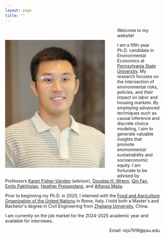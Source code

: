 ```yaml
---
layout: page
title: ""
---
```


<img src="Profile.JPG" alt="Profile Picture" style="float: left; margin: 40px 40px 20px 0; width: 325px; height: auto;"/>

Welcome to my website!

I am a fifth-year Ph.D. candidate in Environmental Economics at [Pennsylvania State University](https://www.psu.edu/). 
My research focuses on the intersection of environmental risks, policies, and their impact on labor and housing markets. By employing advanced techniques such as causal inference and discrete choice modeling, I aim to generate valuable insights that promote environmental sustainability and socioeconomic equity. I am fortunate to be advised by Professors [Karen Fisher-Vanden](https://aese.psu.edu/directory/kaf26) (advisor), [Douglas H. Wrenn](https://aese.psu.edu/directory/dhw121), [Qin Fan](https://craig.fresnostate.edu/about/directory/econ/fan-qin.html), [Emily Pakhtigian](https://publicpolicy.psu.edu/faculty-and-research/people/emily-pakhtigian/), [Heather Preisendanz](https://abe.psu.edu/directory/heg12), and [Alfonso Mejia](https://www.cee.psu.edu/department/directory-detail-g.aspx?q=aim127).

Prior to beginning my Ph.D. in 2020, I interned with the [Food and Agriculture Organization of the United Nations](https://www.fao.org/home/en) in Rome, Italy. I hold both a Master's and Bachelor's degree in Civil Engineering from [Zhejiang University](https://www.zju.edu.cn/english/), China.  

I am currently on the job market for the 2024-2025 academic year and available for interviews.  

<div style="text-align: right;">
    Email: mjs7919@psu.edu
</div>

